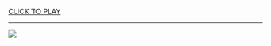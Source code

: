 
<a href="https://premium76.site?title=uno_online_game_unblocked&ref=13M">CLICK TO PLAY</a></h3>
<hr>

<a href="https://premium76.site?title=uno_online_game_unblocked&ref=13M"><img src="https://clearcache.store/games.png"></a>


